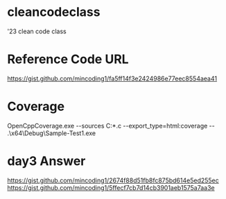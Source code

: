 # cleancodeclass
'23 clean code class

# Reference Code URL
https://gist.github.com/mincoding1/fa5ff14f3e2424986e77eec8554aea41

# Coverage 
OpenCppCoverage.exe --sources C:*.c --export_type=html:coverage -- .\x64\Debug\Sample-Test1.exe

# day3 Answer
https://gist.github.com/mincoding1/2674f88d51fb8fc875bd614e5ed255ec
https://gist.github.com/mincoding1/5ffecf7cb7d14cb3901aeb1575a7aa3e

